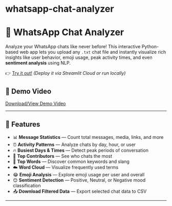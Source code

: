 # whatsapp-chat-analyzer
# 📱 WhatsApp Chat Analyzer

Analyze your WhatsApp chats like never before! This interactive Python-based web app lets you upload any `.txt` chat 
file and instantly visualize rich insights like user behavior, emoji usage, peak activity times, and even **sentiment analysis** using NLP.

👉 [Try it out!](https://github.com/TechSahil404) *(Deploy it via Streamlit Cloud or run locally)*
## 🎥 Demo Video
[Download/View Demo Video](demo.mp4)

---

## 🚀 Features

- 📊 **Message Statistics** — Count total messages, media, links, and more
- ⏰ **Activity Patterns** — Analyze chats by day, hour, or user
- 🔥 **Busiest Days & Times** — Detect peak periods of conversation
- 🌟 **Top Contributors** — See who chats the most
- 💬 **Top Words** — Discover common keywords and slang
- ☁️ **Word Cloud** — Visualize frequently used terms
- 😂 **Emoji Analysis** — Explore emoji usage per user and overall
- 😊 **Sentiment Detection** — Positive, Neutral, or Negative mood classification
- 📤 **Download Filtered Data** — Export selected chat data to CSV

---


